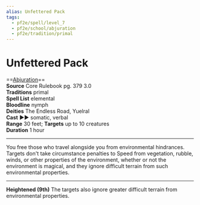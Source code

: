 ```yaml
---
alias: Unfettered Pack
tags:
  - pf2e/spell/level_7
  - pf2e/school/abjuration
  - pf2e/tradition/primal
---
```


# Unfettered Pack

==[Abjuration](../../../Traits/Abjuration.md)==  
__Source__ Core Rulebook pg. 379 3.0  
**Traditions** primal  
**Spell List** elemental  
**Bloodline** nymph  
**Deities** The Endless Road, Yuelral  
**Cast** ►► somatic, verbal  
**Range** 30 feet; **Targets** up to 10 creatures  
**Duration** 1 hour

---

You free those who travel alongside you from environmental hindrances. Targets don't take circumstance penalties to Speed from vegetation, rubble, winds, or other properties of the environment, whether or not the environment is magical, and they ignore difficult terrain from such environmental properties.

<hr>

**Heightened (9th)** The targets also ignore greater difficult terrain from environmental properties.
